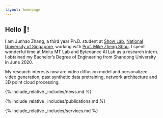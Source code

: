 ```yaml
---
layout: homepage
---
```


## Hello 👋!

I am Junhao Zhang, a third year Ph.D. student at [Show Lab](https://sites.google.com/view/showlab/home?authuser=0), [National University of Singapore](https://www.nus.edu.sg/), working with [Prof. Mike Zheng Shou](https://sites.google.com/view/showlab). I spent wonderful time at Meitu MT Lab and Bytedance AI Lab as a research intern. I obtained my Bachelor’s Degree of Engineering from Shandong University in June 2020.


My research interests now are video diffusion model and personalized video generation, past synthetic data pretraining, network architecture and 3D point cloud processing.

{% include_relative _includes/news.md %}

{% include_relative _includes/publications.md %}

{% include_relative _includes/services.md %}

